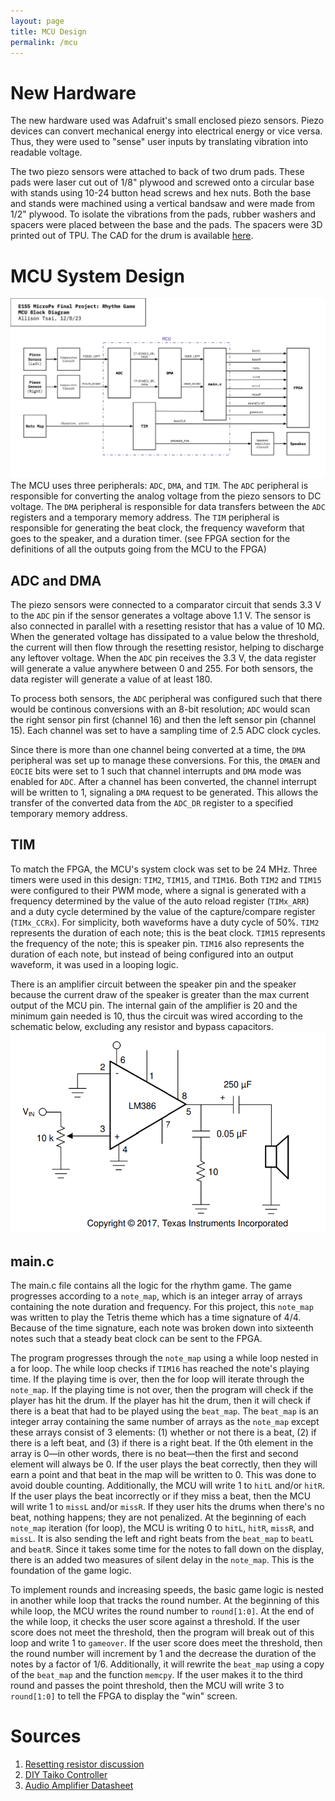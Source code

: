 ```yaml
---
layout: page
title: MCU Design
permalink: /mcu
---
```


# New Hardware

The new hardware used was Adafruit's small enclosed piezo sensors. Piezo devices can convert mechanical energy into electrical energy or vice versa. Thus, they were used to "sense" user inputs by translating vibration into readable voltage.

The two piezo sensors were attached to back of two drum pads. These pads were laser cut out of 1/8" plywood and screwed onto a circular base with stands using 10-24 button head screws and hex nuts. Both the base and stands were machined using a vertical bandsaw and were made from 1/2" plywood. To isolate the vibrations from the pads, rubber washers and spacers were placed between the base and the pads. The spacers were 3D printed out of TPU. The CAD for the drum is available [here](https://github.com/julia-du/Rhythm-Game/tree/main/src/CAD).

# MCU System Design

![MCUBlockDiagram](./assets/schematics/MCUBlockDiagram.png)
The MCU uses three peripherals: `ADC`, `DMA`, and `TIM`. The `ADC` peripheral is responsible for converting the analog voltage from the piezo sensors to DC voltage. The `DMA` peripheral is responsible for data transfers between the `ADC` registers and a temporary memory address. The `TIM` peripheral is responsible for generating the beat clock, the frequency waveform that goes to the speaker, and a duration timer. (see FPGA section for the definitions of all the outputs going from the MCU to the FPGA)

## ADC and DMA

The piezo sensors were connected to a comparator circuit that sends 3.3 V to the `ADC` pin if the sensor generates a voltage above 1.1 V. The sensor is also connected in parallel with a resetting resistor that has a value of 10 MΩ. When the generated voltage has dissipated to a value below the threshold, the current will then flow through the resetting resistor, helping to discharge any leftover voltage. When the `ADC` pin receives the 3.3 V, the data register will generate a value anywhere between 0 and 255. For both sensors, the data register will generate a value of at least 180. 

To process both sensors, the `ADC` peripheral was configured such that there would be continous conversions with an 8-bit resolution; `ADC` would scan the right sensor pin first (channel 16) and then the left sensor pin (channel 15). Each channel was set to have a sampling time of 2.5 ADC clock cycles.

Since there is more than one channel being converted at a time, the `DMA` peripheral was set up to manage these conversions. For this, the `DMAEN` and `EOCIE` bits were set to 1 such that channel interrupts and `DMA` mode was enabled for `ADC`. After a channel has been converted, the channel interrupt will be written to 1, signaling a `DMA` request to be generated. This allows the transfer of the converted data from the `ADC_DR` register to a specified temporary memory address. 

## TIM

To match the FPGA, the MCU's system clock was set to be 24 MHz. Three timers were used in this design: `TIM2`, `TIM15`, and `TIM16`. Both `TIM2` and `TIM15` were configured to their PWM mode, where a signal is generated with a frequency determined by the value of the auto reload register (`TIMx_ARR`) and a duty cycle determined by the value of the capture/compare register (`TIMx_CCRx`). For simplicity, both waveforms have a duty cycle of 50%. `TIM2` represents the duration of each note; this is the beat clock. `TIM15` represents the frequency of the note; this is speaker pin. `TIM16` also represents the duration of each note, but instead of being configured into an output waveform, it was used in a looping logic. 

There is an amplifier circuit between the speaker pin and the speaker because the current draw of the speaker is greater than the max current output of the MCU pin. The internal gain of the amplifier is 20 and the minimum gain needed is 10, thus the circuit was wired according to the schematic below, excluding any resistor and bypass capacitors. 
![AudioAmplifierCircuit](./assets/schematics/AudioAmplifierCircuit.png)

## main.c

The main.c file contains all the logic for the rhythm game. The game progresses according to a `note_map`, which is an integer array of arrays containing the note duration and frequency. For this project, this `note_map` was written to play the Tetris theme which has a time signature of 4/4. Because of the time signature, each note was broken down into sixteenth notes such that a steady beat clock can be sent to the FPGA.  

The program progresses through the `note_map` using a while loop nested in a for loop. The while loop checks if `TIM16` has reached the note's playing time. If the playing time is over, then the for loop will iterate through the `note_map`. If the playing time is not over, then the program will check if the player has hit the drum. If the player has hit the drum, then it will check if there is a beat that had to be played using the `beat_map`. The `beat_map` is an integer array containing the same number of arrays as the `note_map` except these arrays consist of 3 elements: (1) whether or not there is a beat, (2) if there is a left beat, and (3) if there is a right beat. If the 0th element in the array is 0—in other words, there is no beat—then the first and second element will always be 0. If the user plays the beat correctly, then they will earn a point and that beat in the map will be written to 0. This was done to avoid double counting. Additionally, the MCU will write 1 to `hitL` and/or `hitR`. If the user plays the beat incorrectly or if they miss a beat, then the MCU will write 1 to `missL` and/or `missR`. If they user hits the drums when there's no beat, nothing happens; they are not penalized. At the beginning of each `note_map` iteration (for loop), the MCU is writing 0 to `hitL`, `hitR`, `missR`, and `missL`. It is also sending the left and right beats from the `beat_map` to `beatL` and `beatR`. Since it takes some time for the notes to fall down on the display, there is an added two measures of silent delay in the `note_map`. This is the foundation of the game logic. 

To implement rounds and increasing speeds, the basic game logic is nested in another while loop that tracks the round number. At the beginning of this while loop, the MCU writes the round number to `round[1:0]`. At the end of the while loop, it checks the user score against a threshold. If the user score does not meet the threshold, then the program will break out of this loop and write 1 to `gameover`. If the user score does meet the threshold, then the round number will increment by 1 and the decrease the duration of the notes by a factor of 1/6. Additionally, it will rewrite the `beat_map` using a copy of the `beat_map` and the function `memcpy`. If the user makes it to the third round and passes the point threshold, then the MCU will write 3 to `round[1:0]` to tell the FPGA to display the "win" screen.

# Sources
1. [Resetting resistor discussion](https://electronics.stackexchange.com/questions/591824/buzzer-differences-and-configurations)
2. [DIY Taiko Controller](https://www.youtube.com/watch?v=iDH8DRCk5Zs)
3. [Audio Amplifier Datasheet](https://www.ti.com/lit/ds/symlink/lm386.pdf)